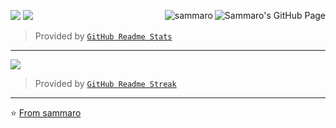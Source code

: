 <p>
  <a href="https://sammaro.github.io" target="_blank">
    <img
      align="right"
      src="https://img.shields.io/website?url=https%3A%2F%2Fsammaro.github.io"
      alt="Sammaro's GitHub Page"
    />
  </a>
  <a href="#" target="_blank">
    <img
      align="right"
      src="https://visitor-badge.laobi.icu/badge?page_id=sammaro"
      alt="sammaro"
    />
  </a>
</p>



![](https://github-readme-stats-samaro.vercel.app/api/top-langs?username=sammaro&layout=compact&langs_count=8&locale=en&theme=github)
![](https://github-readme-stats-samaro.vercel.app/api?username=sammaro&show_icons=true&count_private=true&line_height=24&locale=en&theme=github)

> Provided by [`GitHub Readme Stats`]

[`GitHub Readme Stats`]: https://github.com/anuraghazra/github-readme-stats
<hr />

![](https://github-readme-streak-stats.herokuapp.com/?user=sammaro&theme=dark)
> Provided by [`GitHub Readme Streak`]

[`GitHub Readme Streak`]: https://github.com/DenverCoder1/github-readme-streak-stats
<hr />

⭐️ [From sammaro](https://github.com/sammaro)
